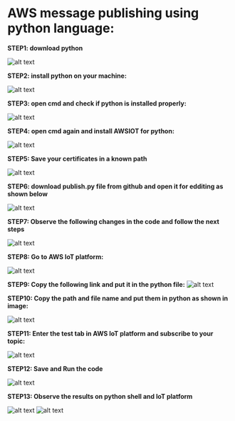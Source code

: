 # AWS message publishing using python language: 

**STEP1: download python**

![alt text](https://github.com/AI-MOO/IoT_LAB/blob/master/week%203/24-06-2020%20Wed%23Task/Task6.5%20AWS%20and%20message%20publishing%20using%20Python/1.png)

**STEP2: install python on your machine:**

![alt text](https://github.com/AI-MOO/IoT_LAB/blob/master/week%203/24-06-2020%20Wed%23Task/Task6.5%20AWS%20and%20message%20publishing%20using%20Python/2.png)


**STEP3: open cmd and check if python is installed properly:**

![alt text](https://github.com/AI-MOO/IoT_LAB/blob/master/week%203/24-06-2020%20Wed%23Task/Task6.5%20AWS%20and%20message%20publishing%20using%20Python/3.png)

**STEP4: open cmd again and install AWSIOT for python:** 

![alt text](https://github.com/AI-MOO/IoT_LAB/blob/master/week%203/24-06-2020%20Wed%23Task/Task6.5%20AWS%20and%20message%20publishing%20using%20Python/4.png)

**STEP5: Save your certificates in a known path**

![alt text](https://github.com/AI-MOO/IoT_LAB/blob/master/week%203/24-06-2020%20Wed%23Task/Task6.5%20AWS%20and%20message%20publishing%20using%20Python/5.png)

**STEP6: download publish.py file from github and  open it for edditing as shown below**

![alt text](https://github.com/AI-MOO/IoT_LAB/blob/master/week%203/24-06-2020%20Wed%23Task/Task6.5%20AWS%20and%20message%20publishing%20using%20Python/6.png)

**STEP7: Observe the following changes in the code and follow the next steps**

![alt text](https://github.com/AI-MOO/IoT_LAB/blob/master/week%203/24-06-2020%20Wed%23Task/Task6.5%20AWS%20and%20message%20publishing%20using%20Python/7..png)

**STEP8: Go to AWS IoT platform:**

![alt text](https://github.com/AI-MOO/IoT_LAB/blob/master/week%203/24-06-2020%20Wed%23Task/Task6.5%20AWS%20and%20message%20publishing%20using%20Python/8.png)

**STEP9: Copy the following link and put it in the python file:**
![alt text](https://github.com/AI-MOO/IoT_LAB/blob/master/week%203/24-06-2020%20Wed%23Task/Task6.5%20AWS%20and%20message%20publishing%20using%20Python/9.png)

**STEP10: Copy the path and file name and put them in python as shown in image:**

![alt text](https://github.com/AI-MOO/IoT_LAB/blob/master/week%203/24-06-2020%20Wed%23Task/Task6.5%20AWS%20and%20message%20publishing%20using%20Python/10.png)


**STEP11: Enter the test tab in AWS IoT platform and subscribe to your topic:**


![alt text](https://github.com/AI-MOO/IoT_LAB/blob/master/week%203/24-06-2020%20Wed%23Task/Task6.5%20AWS%20and%20message%20publishing%20using%20Python/11.png)

**STEP12: Save and Run the code**

![alt text](https://github.com/AI-MOO/IoT_LAB/blob/master/week%203/24-06-2020%20Wed%23Task/Task6.5%20AWS%20and%20message%20publishing%20using%20Python/12..png)


**STEP13: Observe the results on python shell and IoT platform**

![alt text](https://github.com/AI-MOO/IoT_LAB/blob/master/week%203/24-06-2020%20Wed%23Task/Task6.5%20AWS%20and%20message%20publishing%20using%20Python/13.png)
![alt text](https://github.com/AI-MOO/IoT_LAB/blob/master/week%203/24-06-2020%20Wed%23Task/Task6.5%20AWS%20and%20message%20publishing%20using%20Python/14.png)


